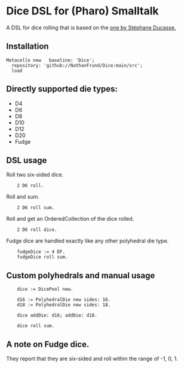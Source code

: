 # Dice DSL for (Pharo) Smalltalk

A DSL for dice rolling that is based on the [one by 
Stéphane Ducasse.](https://github.com/Ducasse/Dice)

## Installation  

``` smalltalk
Metacello new	baseline: 'Dice';
  repository: 'github://NathanFrund/Dice:main/src';
  load
```
## Directly supported die types:

* D4
* D6
* D8
* D10
* D12
* D20
* Fudge

## DSL usage

Roll two six-sided dice.
``` smalltalk
    2 D6 roll.
```

Roll and sum.
``` smalltalk
    2 D6 roll sum.
```

Roll and get an OrderedCollection of the dice rolled.
``` smalltalk
    2 D6 roll dice.
```

Fudge dice are handled exactly like any other polyhedral die type.
``` smalltalk
    fudgeDice := 4 DF.
    fudgeDice roll sum.
```

## Custom polyhedrals and manual usage
``` smalltalk
    dice := DicePool new.

    d16 := PolyhedralDie new sides: 16.
    d18 := PolyhedralDie new sides: 18.

    dice addDie: d16; addDie: d18.

    dice roll sum.
```

## A note on Fudge dice.

They report that they are six-sided and roll within the range of -1, 0, 1.
